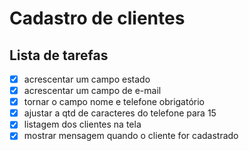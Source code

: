 # Cadastro de clientes
## Lista de tarefas
 
- [X] acrescentar um campo estado
- [X] acrescentar um campo de e-mail
- [X] tornar o campo nome e telefone obrigatório
- [X] ajustar a qtd de caracteres do telefone para 15
- [X] listagem dos clientes na tela
- [X] mostrar mensagem quando o cliente for cadastrado